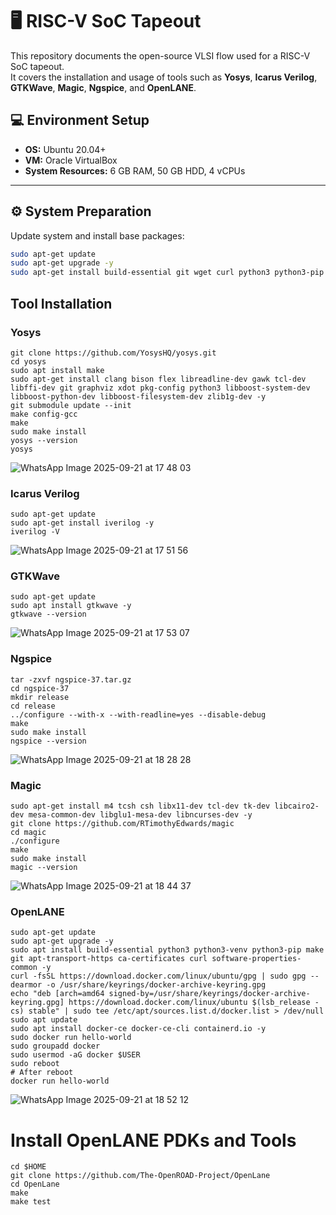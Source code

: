 # 🖥️ RISC-V SoC Tapeout

This repository documents the open-source VLSI flow used for a RISC-V SoC tapeout.  
It covers the installation and usage of tools such as **Yosys**, **Icarus Verilog**, **GTKWave**, **Magic**, **Ngspice**, and **OpenLANE**.

## 💻 Environment Setup

- **OS:** Ubuntu 20.04+  
- **VM:** Oracle VirtualBox  
- **System Resources:** 6 GB RAM, 50 GB HDD, 4 vCPUs  

---

## ⚙️ System Preparation

Update system and install base packages:

```bash
sudo apt-get update
sudo apt-get upgrade -y
sudo apt-get install build-essential git wget curl python3 python3-pip python3-venv make bison flex gawk tcl-dev tk-dev libcairo2-dev libglu1-mesa-dev libncurses-dev readline-dev zlib1g-dev libffi-dev -y

```
## Tool Installation

### Yosys

```
git clone https://github.com/YosysHQ/yosys.git
cd yosys
sudo apt install make
sudo apt-get install clang bison flex libreadline-dev gawk tcl-dev libffi-dev git graphviz xdot pkg-config python3 libboost-system-dev libboost-python-dev libboost-filesystem-dev zlib1g-dev -y
git submodule update --init
make config-gcc
make
sudo make install
yosys --version
yosys
```
![WhatsApp Image 2025-09-21 at 17 48 03](https://github.com/user-attachments/assets/c3df39bc-8879-466f-923e-b72d973f7da5)


### Icarus Verilog

```
sudo apt-get update
sudo apt-get install iverilog -y
iverilog -V
```
![WhatsApp Image 2025-09-21 at 17 51 56](https://github.com/user-attachments/assets/2f0f6f0a-dc19-4d69-8cbb-a76b71e03cad)

### GTKWave

```
sudo apt-get update
sudo apt install gtkwave -y
gtkwave --version
```

![WhatsApp Image 2025-09-21 at 17 53 07](https://github.com/user-attachments/assets/3dbf8ea2-0b9c-4b85-ad76-58ed1233e15a)

### Ngspice

```
tar -zxvf ngspice-37.tar.gz
cd ngspice-37
mkdir release
cd release
../configure --with-x --with-readline=yes --disable-debug
make
sudo make install
ngspice --version
```

![WhatsApp Image 2025-09-21 at 18 28 28](https://github.com/user-attachments/assets/dea29796-b874-4f43-80d0-07b1327efff8)

### Magic

```
sudo apt-get install m4 tcsh csh libx11-dev tcl-dev tk-dev libcairo2-dev mesa-common-dev libglu1-mesa-dev libncurses-dev -y
git clone https://github.com/RTimothyEdwards/magic
cd magic
./configure
make
sudo make install
magic --version
```

![WhatsApp Image 2025-09-21 at 18 44 37](https://github.com/user-attachments/assets/be4d0ba9-c061-47f3-9326-2fd0939848aa)

### OpenLANE

```
sudo apt-get update
sudo apt-get upgrade -y
sudo apt install build-essential python3 python3-venv python3-pip make git apt-transport-https ca-certificates curl software-properties-common -y
curl -fsSL https://download.docker.com/linux/ubuntu/gpg | sudo gpg --dearmor -o /usr/share/keyrings/docker-archive-keyring.gpg
echo "deb [arch=amd64 signed-by=/usr/share/keyrings/docker-archive-keyring.gpg] https://download.docker.com/linux/ubuntu $(lsb_release -cs) stable" | sudo tee /etc/apt/sources.list.d/docker.list > /dev/null
sudo apt update
sudo apt install docker-ce docker-ce-cli containerd.io -y
sudo docker run hello-world
sudo groupadd docker
sudo usermod -aG docker $USER
sudo reboot
# After reboot
docker run hello-world
```

![WhatsApp Image 2025-09-21 at 18 52 12](https://github.com/user-attachments/assets/ea2d7600-2a04-4a22-8e93-3e114ff8ffbc)

# Install OpenLANE PDKs and Tools

```
cd $HOME
git clone https://github.com/The-OpenROAD-Project/OpenLane
cd OpenLane
make
make test
```

